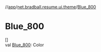 //[app](../../index.md)/[net.bradball.resume.ui.theme](index.md)/[Blue_800](-blue_800.md)

# Blue_800

[]\
val [Blue_800](-blue_800.md): Color
